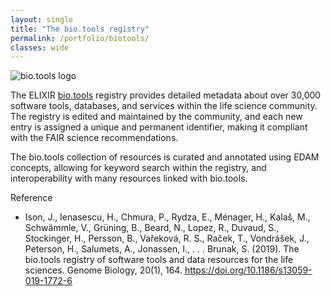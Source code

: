 ```yaml
---
layout: single
title: "The bio.tools registry"
permalink: /portfolio/biotools/
classes: wide
---
```


<div style="display: flex; align-items: center; gap: 1em; margin-bottom: 1em;">
  <img src="{{ '/assets/images/biotools_300px.png' | relative_url }}" alt="bio.tools logo" style="height: auto;">
  <h2 style="margin: 0;"></h2>
</div>

The ELIXIR [bio.tools](https://bio.tools/) registry provides detailed metadata about over 30,000 software tools, databases, and services within the life science community. The registry is edited and maintained by the community, and each new entry is assigned a unique and permanent identifier, making it compliant with the FAIR science recommendations. 

The bio.tools collection of resources is curated and annotated using EDAM concepts, allowing for keyword search within the registry, and interoperability with many resources linked with bio.tools. 

Reference

* Ison, J., Ienasescu, H., Chmura, P., Rydza, E., Ménager, H., Kalaš, M., Schwämmle, V., Grüning, B., Beard, N., Lopez, R., Duvaud, S., Stockinger, H., Persson, B., Vařeková, R. S., Raček, T., Vondrášek, J., Peterson, H., Salumets, A., Jonassen, I., . . . Brunak, S. (2019). The bio.tools registry of software tools and data resources for the life sciences. Genome Biology, 20(1), 164. https://doi.org/10.1186/s13059-019-1772-6